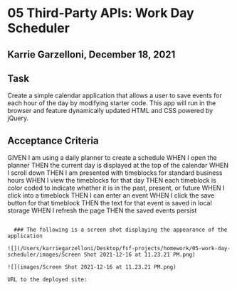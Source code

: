 # 05 Third-Party APIs: Work Day Scheduler
## Karrie Garzelloni, December 18, 2021


## Task

Create a simple calendar application that allows a user to save events for each hour of the day by modifying starter code. This app will run in the browser and feature dynamically updated HTML and CSS powered by jQuery.


## Acceptance Criteria

GIVEN I am using a daily planner to create a schedule
WHEN I open the planner
THEN the current day is displayed at the top of the calendar
WHEN I scroll down
THEN I am presented with timeblocks for standard business hours
WHEN I view the timeblocks for that day
THEN each timeblock is color coded to indicate whether it is in the past, present, or future
WHEN I click into a timeblock
THEN I can enter an event
WHEN I click the save button for that timeblock
THEN the text for that event is saved in local storage
WHEN I refresh the page
THEN the saved events persist
```

  ### The following is a screen shot displaying the appearance of the application

![](/Users/karriegarzelloni/Desktop/fsf-projects/homework/05-work-day-scheduler/images/Screen Shot 2021-12-16 at 11.23.21 PM.png)

![](images/Screen Shot 2021-12-16 at 11.23.21 PM.png)

URL to the deployed site:



